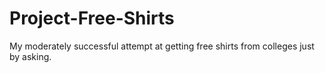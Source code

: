 # Project-Free-Shirts
My moderately successful attempt at getting free shirts from colleges just by asking.
